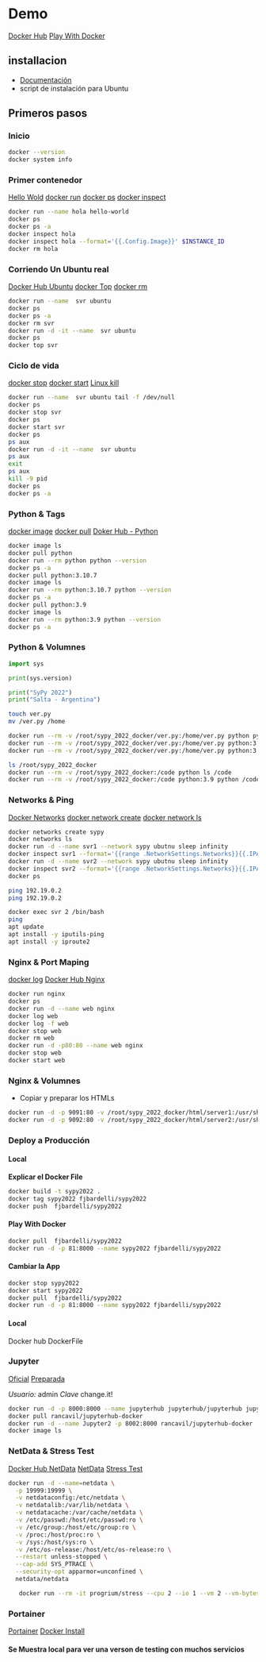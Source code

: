 # Demo

[Docker Hub](https://hub.docker.com/)
[Play With Docker](https://labs.play-with-docker.com/)

## installacion

- [Documentación](https://docs.docker.com/get-docker/)
- script de instalación para Ubuntu

## Primeros pasos

### Inicio

```bash
docker --version
docker system info
```

### Primer contenedor

[Hello Wold](https://hub.docker.com/_/hello-world)
[docker run](https://docs.docker.com/engine/reference/run/)
[docker ps](https://docs.docker.com/engine/reference/commandline/ps/)
[docker inspect](https://docs.docker.com/engine/reference/commandline/inspect/)


```bash
docker run --name hola hello-world
docker ps 
docker ps -a
docker inspect hola
docker inspect hola --format='{{.Config.Image}}' $INSTANCE_ID
docker rm hola
```

### Corriendo Un Ubuntu real

[Docker Hub Ubuntu](https://hub.docker.com/_/ubuntu)
[docker Top](https://docs.docker.com/engine/reference/commandline/top/)
[docker rm](https://docs.docker.com/engine/reference/commandline/rm/)

```bash
docker run --name  svr ubuntu
docker ps
docker ps -a
docker rm svr
docker run -d -it --name  svr ubuntu
docker ps
docker top svr
```

### Ciclo de vida

[docker stop](https://docs.docker.com/engine/reference/commandline/stop/)
[docker start](https://docs.docker.com/engine/reference/commandline/start/)
[Linux kill](https://learning.lpi.org/en/learning-materials/101-500/103/103.5/?gclid=Cj0KCQjw1bqZBhDXARIsANTjCPIAazKGNLLIqg2nGNjYdXIAit5GcGcTLUMxV_nRotQM1v5jgdIW1coaAnBZEALw_wcB)

```bash
docker run --name  svr ubuntu tail -f /dev/null
docker ps
docker stop svr
docker ps
docker start svr
docker ps
ps aux
docker run -d -it --name  svr ubuntu
ps aux
exit
ps aux
kill -9 pid 
docker ps
docker ps -a
```

### Python & Tags

[docker image](https://docs.docker.com/engine/reference/commandline/images/)
[docker pull](https://docs.docker.com/engine/reference/commandline/pull/)
[Doker Hub - Python](https://hub.docker.com/_/python)

```bash
docker image ls
docker pull python
docker run --rm python python --version
docker ps -a
docker pull python:3.10.7
docker image ls
docker run --rm python:3.10.7 python --version
docker ps -a
docker pull python:3.9
docker image ls
docker run --rm python:3.9 python --version
docker ps -a
```

### Python & Volumnes

```python
import sys

print(sys.version)

print("SyPy 2022")
print("Salta - Argentina")
```

```bash
touch ver.py
mv /ver.py /home
```

```bash
docker run --rm -v /root/sypy_2022_docker/ver.py:/home/ver.py python python /home/ver.py
docker run --rm -v /root/sypy_2022_docker/ver.py:/home/ver.py python:3.10  python /home/ver.py
docker run --rm -v /root/sypy_2022_docker/ver.py:/home/ver.py python:3.9 python /home/ver.py

ls /root/sypy_2022_docker
docker run --rm -v /root/sypy_2022_docker:/code python ls /code
docker run --rm -v /root/sypy_2022_docker:/code python:3.9 python /code/ver.py
```

### Networks & Ping

[Docker Networks](https://docs.docker.com/network/)
[docker network create](https://docs.docker.com/engine/reference/commandline/network_create/)
[docker network ls](https://docs.docker.com/engine/reference/commandline/network_ls/)


```bash
docker networks create sypy
docker networks ls
docker run -d --name svr1 --network sypy ubutnu sleep infinity
docker inspect svr1 --format='{{range .NetworkSettings.Networks}}{{.IPAddress}}{{end}}' $INSTANCE_ID
docker run -d --name svr2 --network sypy ubutnu sleep infinity
docker inspect svr2 --format='{{range .NetworkSettings.Networks}}{{.IPAddress}}{{end}}' $INSTANCE_ID
docker ps

ping 192.19.0.2
ping 192.19.0.2

docker exec svr 2 /bin/bash
ping
apt update
apt install -y iputils-ping
apt install -y iproute2
```

### Nginx & Port Maping

[docker log]()
[Docker Hub Nginx](https://hub.docker.com/_/nginx)

```bash
docker run nginx 
docker ps
docker run -d --name web nginx
docker log web
docker log -f web
docker stop web
docker rm web
docker run -d -p80:80 --name web nginx
docker stop web
docker start web
```

### Nginx & Volumnes

- Copiar y  preparar los HTMLs


```bash
docker run -d -p 9091:80 -v /root/sypy_2022_docker/html/server1:/usr/share/nginx/html:ro --name web1 nginx
docker run -d -p 9092:80 -v /root/sypy_2022_docker/html/server2:/usr/share/nginx/html:ro --name web2 nginx

```

### Deploy a Producción

#### Local

**Explicar el Docker File**

```bash
docker build -t sypy2022 .
docker tag sypy2022 fjbardelli/sypy2022
docker push  fjbardelli/sypy2022
```

#### Play With Docker

```bash
docker pull  fjbardelli/sypy2022
docker run -d -p 81:8000 --name sypy2022 fjbardelli/sypy2022
```

#### Cambiar la App

```bash
docker stop sypy2022
docker start sypy2022
docker pull  fjbardelli/sypy2022
docker run -d -p 81:8000 --name sypy2022 fjbardelli/sypy2022
```

#### Local

Docker hub
DockerFile

### Jupyter

[Oficial](https://jupyterhub.readthedocs.io/en/stable/quickstart-docker.html)
[Preparada](https://medium.com/analytics-vidhya/jupyterhub-docker-31b7a3469872)

*Usuario:*  admin
*Clave*  change.it!

```bash
docker run -d -p 8000:8000 --name jupyterhub jupyterhub/jupyterhub jupyterhub
docker pull rancavil/jupyterhub-docker
docker run -d --name Jupyter2 -p 8002:8000 rancavil/jupyterhub-docker
docker image ls
```


### NetData & Stress Test

[Docker Hub NetData](https://hub.docker.com/r/netdata/netdata)
[NetData](https://www.netdata.cloud/)
[Stress Test](https://hub.docker.com/r/progrium/stress/)

```bash
docker run -d --name=netdata \
  -p 19999:19999 \
  -v netdataconfig:/etc/netdata \
  -v netdatalib:/var/lib/netdata \
  -v netdatacache:/var/cache/netdata \
  -v /etc/passwd:/host/etc/passwd:ro \
  -v /etc/group:/host/etc/group:ro \
  -v /proc:/host/proc:ro \
  -v /sys:/host/sys:ro \
  -v /etc/os-release:/host/etc/os-release:ro \
  --restart unless-stopped \
  --cap-add SYS_PTRACE \
  --security-opt apparmor=unconfined \
  netdata/netdata

   docker run --rm -it progrium/stress --cpu 2 --io 1 --vm 2 --vm-bytes 128M --timeout  120s
```

### Portainer

[Portainer](https://www.portainer.io/)
[Docker Install](https://docs.portainer.io/v/ce-2.9/start/install/server/docker/linux)

#### Se Muestra local para ver una verson de testing con muchos servicios